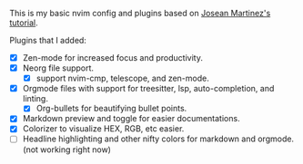 This is my basic nvim config and plugins based on [Josean Martinez's tutorial](https://www.youtube.com/watch?v=vdn_pKJUda8).

Plugins that I added:

- [x] Zen-mode for increased focus and productivity.
- [x] Neorg file support.
  - [x] support nvim-cmp, telescope, and zen-mode.
- [x] Orgmode files with support for treesitter, lsp, auto-completion, and linting.
  - [x] Org-bullets for beautifying bullet points.
- [x] Markdown preview and toggle for easier documentations.
- [x] Colorizer to visualize HEX, RGB, etc easier.
- [ ] Headline highlighting and other nifty colors for markdown and orgmode. (not working right now)
